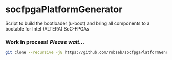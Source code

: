 # socfpgaPlatformGenerator
Script to build the bootloader (u-boot) and bring all components to a bootable for Intel (ALTERA) SoC-FPGAs

### **Work in process!** *Please wait...* 

````bash
git clone --recursive -j8 https://github.com/robseb/socfpgaPlatformGenerator.git
````


